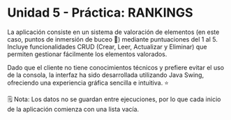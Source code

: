 # Unidad 5 - Práctica: RANKINGS

La aplicación consiste en un sistema de valoración de elementos (en este caso, puntos de inmersión de buceo 🤿) mediante puntuaciones del 1 al 5. Incluye funcionalidades CRUD (Crear, Leer, Actualizar y Eliminar) que permiten gestionar fácilmente los elementos valorados.

Dado que el cliente no tiene conocimientos técnicos y prefiere evitar el uso de la consola, la interfaz ha sido desarrollada utilizando Java Swing, ofreciendo una experiencia gráfica sencilla e intuitiva. ⭐️

🗒️ Nota: Los datos no se guardan entre ejecuciones, por lo que cada inicio de la aplicación comienza con una lista vacía.
